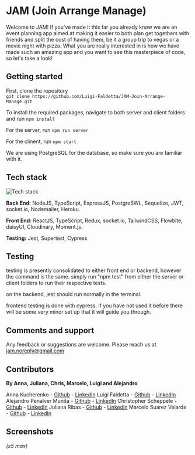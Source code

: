 # JAM (Join Arrange Manage)

Welcome to JAM! If you've made it this far you already know we are an event planning app aimed at making it easier to both plan get togethers with friends and split the cost of having them, be it a group trip to vegas or a movie night with pizza.  What you are really interested in is how we have made such an amazing app and you want to see this masterpiece of code, so let's take a look!

## Getting started

First, clone the repository  
`git clone https://github.com/Luigi-Faldetta/JAM-Join-Arrange-Manage.git`

To install the required packages, navigate to both server and client folders and run
`npm install`

For the server, run `npm run server`

For the clinent, run `npm start`


We are using PostgreSQL for the database, so make sure you are familiar with it.


## Tech stack
![Tech stack](https://res.cloudinary.com/dpzz6vn2w/image/upload/v1688811975/Screenshot_2023-07-08_at_12.25.58_qwroyg.png)

**Back End:** NodeJS, TypeScript, ExpressJS, PostgreSWL, Sequelize, JWT, socket.io, Nodemailer, Heroku.

**Front End:** ReactJS, TypeScript, Redux, socket.io, TailwindCSS, Flowbite, daisyUI, Cloudinary, Moment.js.

**Testing:** Jest, Supertest, Cypress


## Testing
testing is presently consolidated to either front end or backend, however the command is the same. simply run "npm test" from either the server or client folders to run their respective tests.  

on the backend, jest should run normally in the terminal.  

frontend testing is done with cypress.  if you have not used it before there will be some very minor set up that it will guide you through.

## Comments and support

Any feedback or suggestions are welcome. Please reach us at jam.noreply@gmail.com

## Contributors

**By Anna, Juliana, Chris, Marcelo, Luigi and Alejandro**  

Anna Kucherenko - [Github](https://github.com/AnnaKucherenko1) - [LinkedIn](www.linkedin.com/in/anna-kucherenko1)
Luigi Faldetta - [Github](https://github.com/luigi-faldetta) - [LinkedIn](https://www.linkedin.com/in/luigi-faldetta-a02ab817b/)
Alejandro Penalver Munita - [Github](https://github.com/alepemu) - [LinkedIn](https://www.linkedin.com/in/luigi-faldetta-a02ab817b/)
Christopher Scheppele - [Github](https://github.com/cscheppele) - [LinkedIn](https://www.linkedin.com/in/christopher-scheppele-953006a0/)
Juliana Ribas - [Github](https://github.com/jusoffiati) - [LinkedIn](https://www.linkedin.com/in/juliana-ribas-60b125134/)
Marcelo Suarez Velarde - [Github](https://github.com/marce-msv) - [LinkedIn](https://www.linkedin.com/in/marcesv/)

## Screenshots
*(x5 max)*
